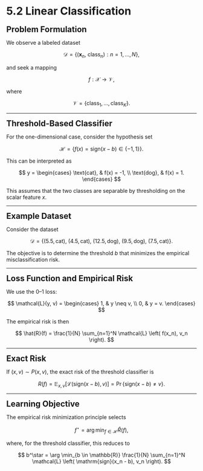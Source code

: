 # 5.2 Linear Classification

**<span style="font-size:1.5em;">Problem Formulation</span>**

We observe a labeled dataset

$$
\mathcal{D} = \left\{ \left( \mathbf{x}_n , \ \text{class}_n \right) : n = 1, \ldots, N \right\},
$$

and seek a mapping

$$
f : \mathcal{X} \to \mathcal{V},
$$

where

$$
\mathcal{V} = \{ \text{class}_1, \ldots, \text{class}_K \}.
$$

---

**<span style="font-size:1.5em;">Threshold-Based Classifier</span>**

For the one-dimensional case, consider the hypothesis set

$$
\mathcal{H} = \left\{ f(x) = \mathrm{sign}(x - b) \in \{-1,1\} \right\}.
$$

This can be interpreted as

$$
y =
\begin{cases}
\text{cat}, & f(x) = -1, \\
\text{dog}, & f(x) = 1.
\end{cases}
$$

This assumes that the two classes are separable by thresholding on the scalar feature $x$.

---

**<span style="font-size:1.5em;">Example Dataset</span>**

Consider the dataset

$$
\mathcal{D} =
\{
(5.5,\text{cat}), \ (4.5,\text{cat}), \ (12.5,\text{dog}), \ (9.5,\text{dog}), \ (7.5,\text{cat})
\}.
$$

The objective is to determine the threshold $b$ that minimizes the empirical misclassification risk.

---

**<span style="font-size:1.5em;">Loss Function and Empirical Risk</span>**

We use the $0$–$1$ loss:

$$
\mathcal{L}(y, v) =
\begin{cases}
1, & y \neq v, \\
0, & y = v.
\end{cases}
$$

The empirical risk is then

$$
\hat{R}(f) = \frac{1}{N} \sum_{n=1}^N \mathcal{L} \left( f(x_n), v_n \right).
$$

---

**<span style="font-size:1.5em;">Exact Risk</span>**

If $(x, v) \sim P(x, v)$, the exact risk of the threshold classifier is

$$
R(f) = \mathbb{E}_{x, v} \left[ \mathcal{L} \left( \mathrm{sign}(x - b), v \right) \right]
= \Pr \left\{ \mathrm{sign}(x - b) \neq v \right\}.
$$

---


**<span style="font-size:1.5em;">Learning Objective</span>**

The empirical risk minimization principle selects

$$
f^\star = \arg \min_{f \in \mathcal{H}} \hat{R}(f),
$$

where, for the threshold classifier, this reduces to

$$
b^\star = \arg \min_{b \in \mathbb{R}} \frac{1}{N} \sum_{n=1}^N \mathcal{L} \left( \mathrm{sign}(x_n - b), v_n \right).
$$
